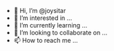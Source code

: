 - 👋 Hi, I’m @joysitar
- 👀 I’m interested in ...
- 🌱 I’m currently learning ...
- 💞️ I’m looking to collaborate on ...
- 📫 How to reach me ...

<!---
joysitar/joysitar is a ✨ special ✨ repository because its `README.md` (this file) appears on your GitHub profile.
You can click the Preview link to take a look at your changes.
--->
